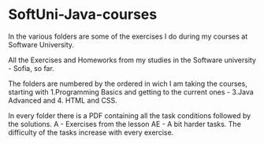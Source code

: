 # SoftUni-Java-courses

In the various folders are some of the exercises I do during my courses at Software University.

All the Exercises and Homeworks from my studies in the Software university - Sofia, so far.

The folders are numbered by the ordered in wich I am taking the courses, starting with 1.Programming Basics and getting to the current ones - 3.Java Advanced and 4. HTML and CSS.

In every folder there is a PDF containing all the task conditions followed by the solutions.
  A - Exercises from the lesson
  AE - A bit harder tasks.
The difficulty of the tasks increase with every exercise.
